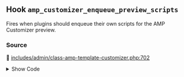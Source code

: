 ## Hook `amp_customizer_enqueue_preview_scripts`


Fires when plugins should enqueue their own scripts for the AMP Customizer preview.

### Source

:link: [includes/admin/class-amp-template-customizer.php:702](../../includes/admin/class-amp-template-customizer.php#L702)

<details>
<summary>Show Code</summary>

```php
do_action( 'amp_customizer_enqueue_preview_scripts', $this->wp_customize );
```

</details>
